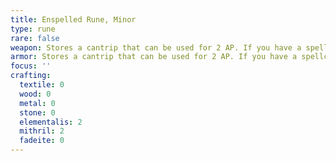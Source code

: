 ```yaml
---
title: Enspelled Rune, Minor
type: rune
rare: false
weapon: Stores a cantrip that can be used for 2 AP. If you have a spellcasting feat, it uses your spellcasting ability, otherwise use +POWER. The cantrip cannot be charmed or upcast. This item has 6 charges, and regains all of its charges as part of your daily preparations.
armor: Stores a cantrip that can be used for 2 AP. If you have a spellcasting feat, it uses your spellcasting ability, otherwise use +POWER. The cantrip cannot be charmed or upcast. This item has 6 charges, and regains all of its charges as part of your daily preparations.
focus: ''
crafting:
  textile: 0
  wood: 0
  metal: 0
  stone: 0
  elementalis: 2
  mithril: 2
  fadeite: 0
---
```


